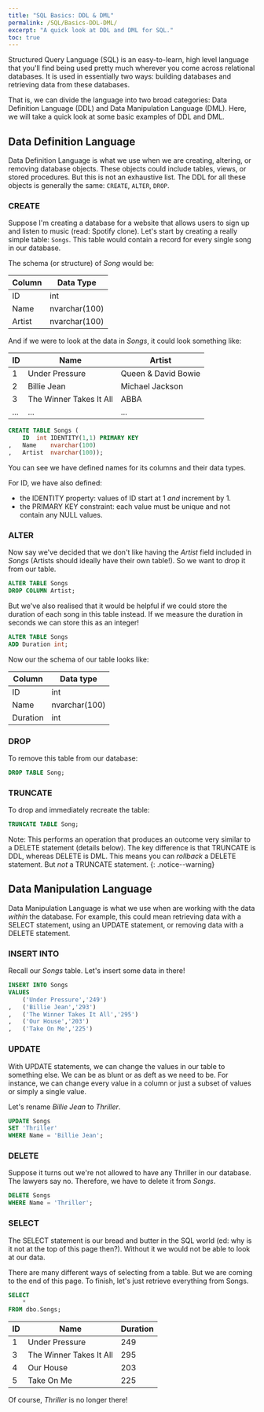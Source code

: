 ```yaml
---
title: "SQL Basics: DDL & DML"
permalink: /SQL/Basics-DDL-DML/
excerpt: "A quick look at DDL and DML for SQL."
toc: true
---
```


Structured Query Language (SQL) is an easy-to-learn, high level language that you'll find being used pretty much wherever you come across relational databases.
It is used in essentially two ways: building databases and retrieving data from these databases.

That is, we can divide the language into two broad categories: Data Definition Language (DDL) and Data Manipulation Language (DML).
Here, we will take a quick look at some basic examples of DDL and DML.

## Data Definition Language

Data Definition Language is what we use when we are creating, altering, or removing database objects.
These objects could include tables, views, or stored procedures. But this is not an exhaustive list.
The DDL for all these objects is generally the same: `CREATE`, `ALTER`, `DROP`.

### CREATE

Suppose I'm creating a database for a website that allows users to sign up and listen to music (read: Spotify clone). 
Let's start by creating a really simple table: `Songs`. 
This table would contain a record for every single song in our database.

The schema (or structure) of _Song_ would be:

Column|Data Type
---|---
ID|int
Name|nvarchar(100)
Artist|nvarchar(100)

And if we were to look at the data in _Songs_, it could look something like:

ID|Name|Artist
---|---|---
1|Under Pressure|Queen & David Bowie
2|Billie Jean|Michael Jackson
3|The Winner Takes It All|ABBA
...|...|...

```sql
CREATE TABLE Songs (
	ID	int IDENTITY(1,1) PRIMARY KEY
,	Name	nvarchar(100)
,	Artist	nvarchar(100));
```

You can see we have defined names for its columns and their data types.

For ID, we have also defined:
* the IDENTITY property: values of ID start at 1 _and_ increment by 1.
* the PRIMARY KEY constraint: each value must be unique and not contain any NULL values.


### ALTER

Now say we've decided that we don't like having the _Artist_ field included in _Songs_ (Artists should ideally have their own table!).
So we want to drop it from our table. 

```sql
ALTER TABLE Songs
DROP COLUMN Artist;
```

But we've also realised that it would be helpful if we could store the duration of each song in this table instead.
If we measure the duration in seconds we can store this as an integer!

```sql
ALTER TABLE Songs
ADD Duration int;
```

Now our the schema of our table looks like:

Column|Data type
---|---
ID|int
Name|nvarchar(100)
Duration|int

### DROP

To remove this table from our database:

```sql
DROP TABLE Song;
```

### TRUNCATE

To drop and immediately recreate the table:

```sql
TRUNCATE TABLE Song;
```

Note: This performs an operation that produces an outcome very similar to a DELETE statement (details below). 
The key difference is that TRUNCATE is DDL, whereas DELETE is DML.
This means you can _rollback_ a DELETE statement. But _not_ a TRUNCATE statement.
{: .notice--warning}


## Data Manipulation Language

Data Manipulation Language is what we use when are working with the data _within_ the database. 
For example, this could mean retrieving data with a SELECT statement, using an UPDATE statement, or removing data with a DELETE statement.

### INSERT INTO

Recall our _Songs_ table.
Let's insert some data in there!

```sql
INSERT INTO Songs
VALUES
	('Under Pressure','249')
,	('Billie Jean','293')
,	('The Winner Takes It All','295')
,	('Our House','203')
,	('Take On Me','225')
```

### UPDATE

With UPDATE statements, we can change the values in our table to something else.
We can be as blunt or as deft as we need to be.
For instance, we can change every value in a column or just a subset of values or simply a single value.

Let's rename _Billie Jean_ to _Thriller_.

```sql
UPDATE Songs
SET 'Thriller'
WHERE Name = 'Billie Jean';
```

### DELETE

Suppose it turns out we're not allowed to have any Thriller in our database. 
The lawyers say no.
Therefore, we have to delete it from _Songs_.

```sql
DELETE Songs
WHERE Name = 'Thriller';
```

### SELECT

The SELECT statement is our bread and butter in the SQL world (ed: why is it not at the top of this page then?). 
Without it we would not be able to look at our data.

There are many different ways of selecting from a table.
But we are coming to the end of this page.
To finish, let's just retrieve everything from Songs.

```sql
SELECT
	*
FROM dbo.Songs;
``` 

ID|Name|Duration
---|---|---
1|Under Pressure|249
3|The Winner Takes It All|295
4|Our House|203
5|Take On Me|225

Of course, _Thriller_ is no longer there!
















